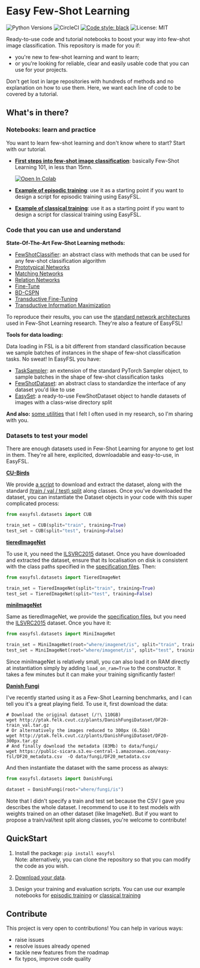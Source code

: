 # Easy Few-Shot Learning
![Python Versions](https://img.shields.io/pypi/pyversions/easyfsl?style=flat)
![CircleCI](https://img.shields.io/circleci/build/github/sicara/easy-few-shot-learning)
[![Code style: black](https://img.shields.io/badge/code%20style-black-000000.svg)](https://github.com/python/black)
![License: MIT](https://img.shields.io/badge/license-MIT-green)

Ready-to-use code and tutorial notebooks to boost your way into few-shot image classification. 
This repository is made for you if:

- you're new to few-shot learning and want to learn;
- or you're looking for reliable, clear and easily usable code that you can use for your projects.

Don't get lost in large repositories with hundreds of methods and no explanation on how to use them. Here, we want each line
of code to be covered by a tutorial.
## What's in there?

### Notebooks: learn and practice
You want to learn few-shot learning and don't know where to start? Start with our tutorial.

- **[First steps into few-shot image classification](notebooks/my_first_few_shot_classifier.ipynb)**: 
basically Few-Shot Learning 101, in less than 15mn.

    [![Open In Colab](https://colab.research.google.com/assets/colab-badge.svg)](https://colab.research.google.com/github/sicara/easy-few-shot-learning/blob/master/notebooks/my_first_few_shot_classifier.ipynb)

- **[Example of episodic training](notebooks/episodic_training.ipynb)**: 
use it as a starting point if you want to design a script for episodic training using EasyFSL.

- **[Example of classical training](notebooks/episodic_training.ipynb)**: 
use it as a starting point if you want to design a script for classical training using EasyFSL.

### Code that you can use and understand

**State-Of-The-Art Few-Shot Learning methods:**

- [FewShotClassifier](easyfsl/methods/few_shot_classifier.py): an abstract class with methods that can be used for 
  any few-shot classification algorithm
- [Prototypical Networks](easyfsl/methods/prototypical_networks.py)
- [Matching Networks](easyfsl/methods/matching_networks.py)
- [Relation Networks](easyfsl/methods/relation_networks.py)
- [Fine-Tune](easyfsl/methods/finetune.py)
- [BD-CSPN](easyfsl/methods/bd_cspn.py)
- [Transductive Fine-Tuning](easyfsl/methods/transductive_finetuning.py)
- [Transductive Information Maximization](easyfsl/methods/tim.py)

To reproduce their results, you can use the [standard network architectures](easyfsl/modules/predesigned_modules.py) 
used in Few-Shot Learning research. They're also a feature of EasyFSL!

**Tools for data loading:**

Data loading in FSL is a bit different from standard classification because we sample batches of
instances in the shape of few-shot classification tasks. No sweat! In EasyFSL you have:

- [TaskSampler](easyfsl/samplers/task_sampler.py): an extension of the standard PyTorch Sampler object, to sample batches in the shape of few-shot classification tasks
- [FewShotDataset](easyfsl/datasets/few_shot_dataset.py): an abstract class to standardize the interface of any dataset you'd like to use
- [EasySet](easyfsl/datasets/easy_set.py): a ready-to-use FewShotDataset object to handle datasets of images with a class-wise directory split

**And also:** [some utilities](easyfsl/utils.py) that I felt I often used in my research, so I'm sharing with you.

### Datasets to test your model

There are enough datasets used in Few-Shot Learning for anyone to get lost in them. They're all here, 
explicited, downloadable and easy-to-use, in EasyFSL. 

**[CU-Birds](http://www.vision.caltech.edu/visipedia/CUB-200.html)**

We provide [a script](scripts/download_CUB.sh) to download and extract the dataset, 
along with the standard [(train / val / test) split](data/CUB) along classes. 
Once you've downloaded the dataset, you can instantiate the Dataset objects in your code
with this super complicated process:

```python
from easyfsl.datasets import CUB

train_set = CUB(split="train", training=True)
test_set = CUB(split="test", training=False)
```

**[tieredImageNet](https://paperswithcode.com/dataset/tieredimagenet)**

To use it, you need the [ILSVRC2015](https://image-net.org/challenges/LSVRC/index.php) dataset. Once you have 
downloaded and extracted the dataset, ensure that its localisation on disk is consistent with the class paths
specified in the [specification files](data/tiered_imagenet). Then:

```python
from easyfsl.datasets import TieredImageNet

train_set = TieredImageNet(split="train", training=True)
test_set = TieredImageNet(split="test", training=False)
```

**[miniImageNet](https://paperswithcode.com/dataset/miniimagenet)**

Same as tieredImageNet, we provide the [specification files](data/mini_imagenet), 
but you need the [ILSVRC2015](https://image-net.org/challenges/LSVRC/index.php) dataset.
Once you have it:

```python
from easyfsl.datasets import MiniImageNet

train_set = MiniImageNet(root="where/imagenet/is", split="train", training=True)
test_set = MiniImageNet(root="where/imagenet/is", split="test", training=False)
```

Since miniImageNet is relatively small, you can also load it on RAM directly at instantiation simply by
adding `load_on_ram=True` to the constructor. 
It takes a few minutes but it can make your training significantly faster!

**[Danish Fungi](https://paperswithcode.com/paper/danish-fungi-2020-not-just-another-image)**

I've recently started using it as a Few-Shot Learning benchmarks, and I can tell you it's a great
playing field. To use it, first download the data:

```shell
# Download the original dataset (/!\ 110GB)
wget http://ptak.felk.cvut.cz/plants/DanishFungiDataset/DF20-train_val.tar.gz
# Or alternatively the images reduced to 300px (6.5Gb)
wget http://ptak.felk.cvut.cz/plants/DanishFungiDataset/DF20-300px.tar.gz
# And finally download the metadata (83Mb) to data/fungi/
wget https://public-sicara.s3.eu-central-1.amazonaws.com/easy-fsl/DF20_metadata.csv  -O data/fungi/DF20_metadata.csv
```

And then instantiate the dataset with the same process as always:

```python
from easyfsl.datasets import DanishFungi

dataset = DanishFungi(root="where/fungi/is")
```

Note that I didn't specify a train and test set because the CSV I gave you describes the whole dataset.
I recommend to use it to test models with weights trained on an other dataset (like ImageNet).
But if you want to propose a train/val/test split along classes, you're welcome to contribute!

## QuickStart


1. Install the package: ```pip install easyfsl``` \
Note: alternatively, you can clone the repository so that you can modify the code as you wish.
   
2. [Download your data](#datasets-to-test-your-model).

3. Design your training and evaluation scripts. You can use our example notebooks for 
[episodic training](notebooks/episodic_training.ipynb) 
or [classical training](notebooks/classical_training.ipynb)

## Contribute
This project is very open to contributions! You can help in various ways:
- raise issues
- resolve issues already opened
- tackle new features from the roadmap
- fix typos, improve code quality



